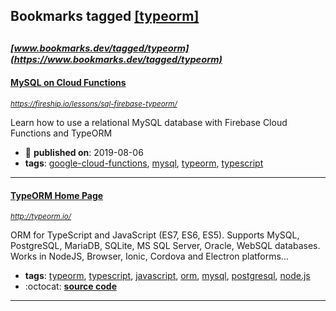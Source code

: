 ## Bookmarks tagged [[typeorm]](https://www.bookmarks.dev/search?q=[typeorm])

_<sup><sup>[www.bookmarks.dev/tagged/typeorm](https://www.bookmarks.dev/tagged/typeorm)</sup></sup>_
---
#### [MySQL on Cloud Functions](https://fireship.io/lessons/sql-firebase-typeorm/)
_<sup>https://fireship.io/lessons/sql-firebase-typeorm/</sup>_

Learn how to use a relational MySQL database with Firebase Cloud Functions and TypeORM
* :calendar: **published on**: 2019-08-06
* **tags**: [google-cloud-functions](../tagged/google-cloud-functions.md), [mysql](../tagged/mysql.md), [typeorm](../tagged/typeorm.md), [typescript](../tagged/typescript.md)
---
#### [TypeORM Home Page](http://typeorm.io/)
_<sup>http://typeorm.io/</sup>_

ORM for TypeScript and JavaScript (ES7, ES6, ES5). Supports MySQL, PostgreSQL, MariaDB, SQLite, MS SQL Server, Oracle, WebSQL databases. Works in NodeJS, Browser, Ionic, Cordova and Electron platforms...
* **tags**: [typeorm](../tagged/typeorm.md), [typescript](../tagged/typescript.md), [javascript](../tagged/javascript.md), [orm](../tagged/orm.md), [mysql](../tagged/mysql.md), [postgresql](../tagged/postgresql.md), [node.js](../tagged/node.js.md)
* :octocat: **[source code](https://github.com/typeorm/typeorm)**
---
